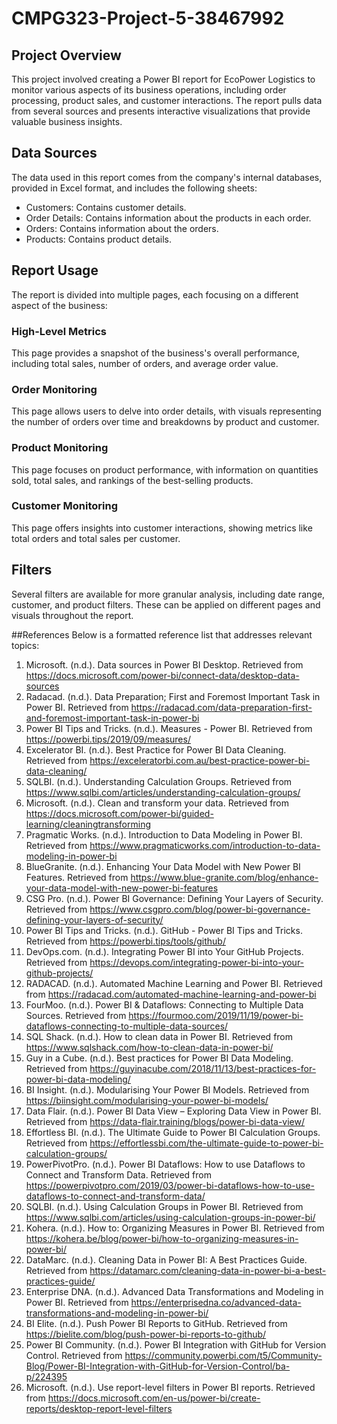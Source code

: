 # CMPG323-Project-5-38467992
## Project Overview

This project involved creating a Power BI report for EcoPower Logistics to monitor various aspects of its business operations, including order processing, product sales, and customer interactions. The report pulls data from several sources and presents interactive visualizations that provide valuable business insights.

## Data Sources

The data used in this report comes from the company's internal databases, provided in Excel format, and includes the following sheets:
- Customers: Contains customer details.
- Order Details: Contains information about the products in each order.
- Orders: Contains information about the orders.
- Products: Contains product details.

## Report Usage

The report is divided into multiple pages, each focusing on a different aspect of the business:

### High-Level Metrics
This page provides a snapshot of the business's overall performance, including total sales, number of orders, and average order value.

### Order Monitoring
This page allows users to delve into order details, with visuals representing the number of orders over time and breakdowns by product and customer.

### Product Monitoring
This page focuses on product performance, with information on quantities sold, total sales, and rankings of the best-selling products.

### Customer Monitoring
This page offers insights into customer interactions, showing metrics like total orders and total sales per customer.

## Filters
Several filters are available for more granular analysis, including date range, customer, and product filters. These can be applied on different pages and visuals throughout the report.

##References
Below is a formatted reference list that addresses relevant topics:

1. Microsoft. (n.d.). Data sources in Power BI Desktop. Retrieved from https://docs.microsoft.com/power-bi/connect-data/desktop-data-sources
2. Radacad. (n.d.). Data Preparation; First and Foremost Important Task in Power BI. Retrieved from https://radacad.com/data-preparation-first-and-foremost-important-task-in-power-bi
3. Power BI Tips and Tricks. (n.d.). Measures - Power BI. Retrieved from https://powerbi.tips/2019/09/measures/
4. Excelerator BI. (n.d.). Best Practice for Power BI Data Cleaning. Retrieved from https://exceleratorbi.com.au/best-practice-power-bi-data-cleaning/
5. SQLBI. (n.d.). Understanding Calculation Groups. Retrieved from https://www.sqlbi.com/articles/understanding-calculation-groups/
6. Microsoft. (n.d.). Clean and transform your data. Retrieved from https://docs.microsoft.com/power-bi/guided-learning/cleaningtransforming
7. Pragmatic Works. (n.d.). Introduction to Data Modeling in Power BI. Retrieved from https://www.pragmaticworks.com/introduction-to-data-modeling-in-power-bi
8. BlueGranite. (n.d.). Enhancing Your Data Model with New Power BI Features. Retrieved from https://www.blue-granite.com/blog/enhance-your-data-model-with-new-power-bi-features
9. CSG Pro. (n.d.). Power BI Governance: Defining Your Layers of Security. Retrieved from https://www.csgpro.com/blog/power-bi-governance-defining-your-layers-of-security/
10. Power BI Tips and Tricks. (n.d.). GitHub - Power BI Tips and Tricks. Retrieved from https://powerbi.tips/tools/github/
11. DevOps.com. (n.d.). Integrating Power BI into Your GitHub Projects. Retrieved from https://devops.com/integrating-power-bi-into-your-github-projects/
12. RADACAD. (n.d.). Automated Machine Learning and Power BI. Retrieved from https://radacad.com/automated-machine-learning-and-power-bi
13. FourMoo. (n.d.). Power BI & Dataflows: Connecting to Multiple Data Sources. Retrieved from https://fourmoo.com/2019/11/19/power-bi-dataflows-connecting-to-multiple-data-sources/
14. SQL Shack. (n.d.). How to clean data in Power BI. Retrieved from https://www.sqlshack.com/how-to-clean-data-in-power-bi/
15. Guy in a Cube. (n.d.). Best practices for Power BI Data Modeling. Retrieved from https://guyinacube.com/2018/11/13/best-practices-for-power-bi-data-modeling/
16. BI Insight. (n.d.). Modularising Your Power BI Models. Retrieved from https://biinsight.com/modularising-your-power-bi-models/
17. Data Flair. (n.d.). Power BI Data View – Exploring Data View in Power BI. Retrieved from https://data-flair.training/blogs/power-bi-data-view/
18. Effortless BI. (n.d.). The Ultimate Guide to Power BI Calculation Groups. Retrieved from https://effortlessbi.com/the-ultimate-guide-to-power-bi-calculation-groups/
19. PowerPivotPro. (n.d.). Power BI Dataflows: How to use Dataflows to Connect and Transform Data. Retrieved from https://powerpivotpro.com/2019/03/power-bi-dataflows-how-to-use-dataflows-to-connect-and-transform-data/
20. SQLBI. (n.d.). Using Calculation Groups in Power BI. Retrieved from https://www.sqlbi.com/articles/using-calculation-groups-in-power-bi/
21. Kohera. (n.d.). How to: Organizing Measures in Power BI. Retrieved from https://kohera.be/blog/power-bi/how-to-organizing-measures-in-power-bi/
22. DataMarc. (n.d.). Cleaning Data in Power BI: A Best Practices Guide. Retrieved from https://datamarc.com/cleaning-data-in-power-bi-a-best-practices-guide/
23. Enterprise DNA. (n.d.). Advanced Data Transformations and Modeling in Power BI. Retrieved from https://enterprisedna.co/advanced-data-transformations-and-modeling-in-power-bi/
24. BI Elite. (n.d.). Push Power BI Reports to GitHub. Retrieved from https://bielite.com/blog/push-power-bi-reports-to-github/
25. Power BI Community. (n.d.). Power BI Integration with GitHub for Version Control. Retrieved from https://community.powerbi.com/t5/Community-Blog/Power-BI-Integration-with-GitHub-for-Version-Control/ba-p/224395
26. Microsoft. (n.d.). Use report-level filters in Power BI reports. Retrieved from https://docs.microsoft.com/en-us/power-bi/create-reports/desktop-report-level-filters



